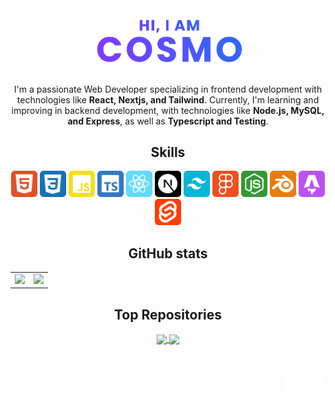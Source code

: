 <div align="center">
	<a href="https://cosmoart.vercel.app">
		<img src="assets/hero.svg" alt="Hi, I am cosmo" width="55%"/>
  	</a>
	<p>
I'm a passionate Web Developer specializing in frontend development with technologies like <strong>React, Nextjs, and Tailwind</strong>. Currently, I'm learning and improving in backend development, with technologies like <strong>Node.js, MySQL, and Express</strong>, as well as <strong>Typescript and Testing</strong>.
  </p>


<h2>Skills</h2>
  <img src="assets/skills/html.svg" width="42" title="HTML"/>
  <img src="assets/skills/css.svg" width="42" title="CSS"/>
  <img src="assets/skills/javascript.svg" width="42" title="JavaScript"/>
  <img src="assets/skills/typescript.svg" width="42" title="TypeScript"/>
  <img src="assets/skills/react.svg" width="42" title="React"/>
  <img src="assets/skills/nextjs.svg" width="42" title="Next.js"/>
  <img src="assets/skills/tailwind.svg" width="42" title="Tailwind"/>
  <img src="assets/skills/figma.svg" width="42" title="Figma"/>
  <img src="assets/skills/node.svg" width="42" title="Node.js"/>
  <img src="assets/skills/blender.svg" width="42" title="Blender"/>
  <img src="assets/skills/astro.svg" width="42" title="Astro"/>
  <img src="assets/skills/svelte.svg" width="42" title="Svelte"/>

<h2>GitHub stats</h2>


<table>
	<tr>
		<td>
			<img src="https://cosmo-github-readme-stats.vercel.app/api?username=cosmoart&show_icons=true&theme=github_dark" />
		</td>
		<td>
			<img src="https://cosmo-github-readme-stats.vercel.app/api/top-langs/?username=cosmoart&show_icons=true&theme=github_dark&layout=compact&langs_count=8" />
		</td>
	</tr>
</table>


<h2>Top Repositories</h2>

<a href="https://github.com/cosmoart/quiz-game">
	<img align="center" src="https://cosmo-github-readme-stats.vercel.app/api/pin/?username=cosmoart&repo=quiz-game&show_icons=true&theme=github_dark" />
</a>
<a href="https://github.com/cosmoart/jobzilla">
	<img align="center" src="https://cosmo-github-readme-stats.vercel.app/api/pin/?username=cosmoart&repo=Freesets&show_icons=true&theme=github_dark" />
</a>

</div>


<br />
<br />
<br />


<a href="https://www.instagram.com/cosmo_art0/">
  <img align="right" alt="Instagram" width="22px" src="assets/instagram.svg" />
</a>
<a href="https://discord.com/users/734087835472232559">
  <img align="right" alt="Discord" width="22px" src="assets/discord.svg" />
</a>
<a href="mailto:cosmohydra17@gmail.com">
  <img align="right" alt="Mail" width="22px" height="27px" src="assets/gmail.svg" />
</a>
